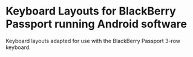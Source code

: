 # Keyboard Layouts for BlackBerry Passport running Android software
Keyboard layouts adapted for use with the BlackBerry Passport 3-row keyboard.
